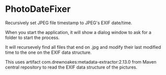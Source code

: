 # PhotoDateFixer

Recursively set JPEG file timestamp to JPEG's EXIF date/time.

When you start the application, it will show a dialog window to ask for a folder to start the process.

It will recursevely find all files that end on .jpg and modify their last modified time to the one on the EXIF data structure.

This uses artifact com.drewnoakes:metadata-extractor:2.13.0 from Maven central repository to read the EXIF data structure of the pictures.
